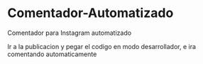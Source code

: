 # Comentador-Automatizado
Comentador para Instagram automatizado

Ir a la publicacion y pegar el codigo en modo desarrollador, e ira comentando automaticamente
